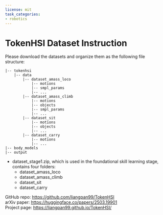 ```yaml
---
license: mit
task_categories:
- robotics
---
```


# TokenHSI Dataset Instruction

Please download the datasets and organize them as the following file structure:

```
|-- tokenhsi
    |-- data
        |-- dataset_amass_loco
            |-- motions
            |-- smpl_params
            |-- ...
        |-- dataset_amass_climb
            |-- motions
            |-- objects
            |-- smpl_params
            |-- ...
        |-- dataset_sit
            |-- motions
            |-- objects
            |-- ...
        |-- dataset_carry
            |-- motions
            |-- ...
|-- body_models
|-- output
```

* dataset_stage1.zip, which is used in the foundational skill learning stage, contains four folders:
  *   dataset_amass_loco
  *   dataset_amass_climb
  *   dataset_sit
  *   dataset_carry

GitHub repo: https://github.com/liangpan99/TokenHSI  
arXiv paper: https://huggingface.co/papers/2503.19901  
Project page: https://liangpan99.github.io/TokenHSI/